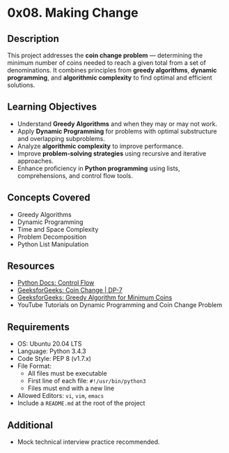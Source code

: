 # 0x08. Making Change

## Description
This project addresses the **coin change problem** — determining the minimum number of coins needed to reach a given total from a set of denominations. It combines principles from **greedy algorithms**, **dynamic programming**, and **algorithmic complexity** to find optimal and efficient solutions.

## Learning Objectives
- Understand **Greedy Algorithms** and when they may or may not work.
- Apply **Dynamic Programming** for problems with optimal substructure and overlapping subproblems.
- Analyze **algorithmic complexity** to improve performance.
- Improve **problem-solving strategies** using recursive and iterative approaches.
- Enhance proficiency in **Python programming** using lists, comprehensions, and control flow tools.

## Concepts Covered
- Greedy Algorithms
- Dynamic Programming
- Time and Space Complexity
- Problem Decomposition
- Python List Manipulation

## Resources
- [Python Docs: Control Flow](https://docs.python.org/3/tutorial/controlflow.html)
- [GeeksforGeeks: Coin Change | DP-7](https://www.geeksforgeeks.org/coin-change-dp-7/)
- [GeeksforGeeks: Greedy Algorithm for Minimum Coins](https://www.geeksforgeeks.org/find-minimum-number-of-coins-that-make-a-change/)
- YouTube Tutorials on Dynamic Programming and Coin Change Problem

## Requirements
- OS: Ubuntu 20.04 LTS
- Language: Python 3.4.3
- Code Style: PEP 8 (v1.7.x)
- File Format:
  - All files must be executable
  - First line of each file: `#!/usr/bin/python3`
  - Files must end with a new line
- Allowed Editors: `vi`, `vim`, `emacs`
- Include a `README.md` at the root of the project

## Additional
- Mock technical interview practice recommended.
